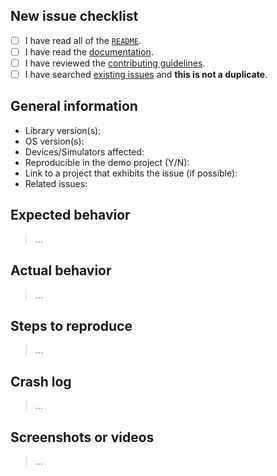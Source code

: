 ## New issue checklist
<!-- Before submitting this issue, make sure you have done the following -->

- [ ] I have read all of the [`README`](https://github.com/jessesquires/JSQCoreDataKit/blob/develop/README.md).
- [ ] I have read the [documentation](http://www.jessesquires.com/JSQCoreDataKit/).
- [ ] I have reviewed the [contributing guidelines](https://github.com/jessesquires/HowToContribute).
- [ ] I have searched [existing issues](https://github.com/jessesquires/JSQCoreDataKit/issues?q=is%3Aissue+sort%3Acreated-desc) and **this is not a duplicate**.

## General information

- Library version(s):
- OS version(s):
- Devices/Simulators affected:
- Reproducible in the demo project (Y/N): 
- Link to a project that exhibits the issue (if possible):
- Related issues:

## Expected behavior

> ...

## Actual behavior

> ...

## Steps to reproduce

> ...

## Crash log
<!-- Can you provide a crash log? -->

>...

## Screenshots or videos
<!-- Can you provide screenshots, GIFs, or videos showing the issue? -->

> ...
